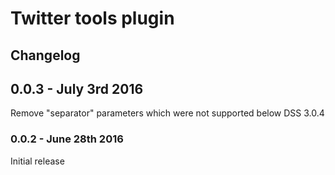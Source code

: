 # Twitter tools plugin

## Changelog

## 0.0.3 - July 3rd 2016

Remove "separator" parameters which were not supported below DSS 3.0.4

### 0.0.2 - June 28th 2016

Initial release
